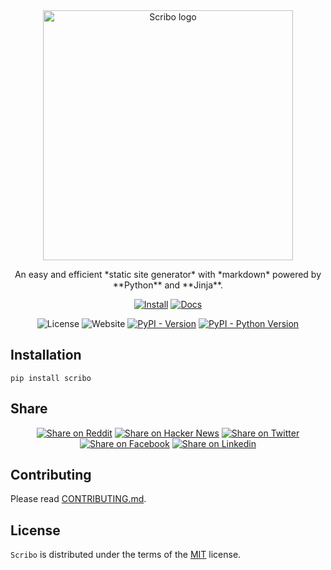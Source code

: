 <div align="center">
    <a href="#"><img width="400" src="./public/scribo.png" alt="Scribo logo"></a>
</div>

<p align="center">
    An easy and efficient *static site generator* with *markdown* powered by
    **Python** and **Jinja**.
</p>

<div align="center">

[![Install](https://img.shields.io/badge/Install-blue)](#)
[![Docs](https://img.shields.io/badge/Docs-blue)](#)

</div>


<div align="center">

![License](https://img.shields.io/badge/License-MIT-green)
![Website](https://img.shields.io/badge/Website-Online-green)
[![PyPI - Version](https://img.shields.io/pypi/v/scribo.svg)](https://pypi.org/project/scribo)
[![PyPI - Python Version](https://img.shields.io/pypi/pyversions/scribo.svg)](https://pypi.org/project/scribo)
    
</div>

## Installation

```console
pip install scribo
```

## Share

<div align="center">

[![Share on Reddit](https://img.shields.io/badge/Share_on-Reddit-blue)](https://reddit.com/submit?url=https://learnlang.onrender.com&title=Simple%20and%20efficient%20way%20to%20learn%20a%20new%20programming%20language)
[![Share on Hacker News](https://img.shields.io/badge/Share_on-Hacker_News-blue)](https://news.ycombinator.com/submitlink?u=https://learnlang.onrender.com)
[![Share on Twitter](https://img.shields.io/badge/Share_on-Twitter-blue)](https://twitter.com/share?url=https://learnlang.onrender.com&text=Simple%20and%20efficient%20way%20to%20learn%20a%20new%20programming%20language)
[![Share on Facebook](https://img.shields.io/badge/Share_on-Facebook-blue)](https://www.facebook.com/sharer/sharer.php?u=https://learnlang.onrender.com)
[![Share on Linkedin](https://img.shields.io/badge/Share_on-Linkedin-blue)](https://www.linkedin.com/shareArticle?url=https://learnlang.onrender.com&title=Simple%20and%20efficient%20way%20to%20learn%20a%20new%20programming%20language)

</div>

## Contributing

Please read [CONTRIBUTING.md](./CONTRIBUTING.md).

## License

`Scribo` is distributed under the terms of the [MIT](./LICENSE) license.
